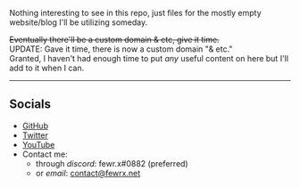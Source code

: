 
Nothing interesting to see in this repo, just files for the mostly empty website/blog I'll be utilizing someday.

~~Eventually there'll be a custom domain & etc, give it time.~~  
UPDATE: Gave it time, there is now a custom domain "& etc."  
Granted, I haven't had enough time to put *any* useful content on here but I'll add to it when I can.

---
## Socials
- [GitHub](https://github.com/sventec)
- [Twitter](https://twitter.com/ffewrr)
- [YouTube](https://youtube.com/datheadcrabtho)
- Contact me:
    - through *discord*: fewr.x#0882 (preferred)
    - or *email*: contact@fewrx.net
